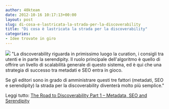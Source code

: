 ```yaml
---
author: 40kteam
date: 2012-10-16 10:17:13+00:00
layout: post
slug: di-cosa-e-lastricata-la-strada-per-la-discoverability
title: "Di cosa è lastricata la strada per la discoverability"
categories:
- Idee trovate in giro
---
```


![](http://40k.it/wp-content/uploads/2012/10/Discoverabilitwordle.jpeg) "La discoverability riguarda in primissimo luogo la curation, i consigli tra utenti e in parte la serendipity. Il ruolo principale dell'algoritmo è quello di offrire un livello di scalabilità generale di questo sistema, ed è qui che una strategia di successo tra metadati e SEO entra in gioco.

Se gli editori sono in grado di amministrare questi tre fattori (metadati, SEO e serendipity) la strada per la discoverability diventerà molto più semplice."

Leggi tutto: [The Road to Discoverability Part 1 – Metadata, SEO and Serendipity](http://www.futurebook.net/content/road-discoverability-part-1-%E2%80%93-metadata-seo-and-serendipity)
